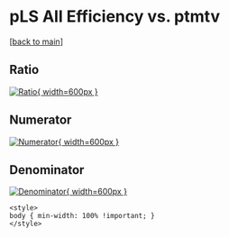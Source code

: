 # pLS All Efficiency vs. ptmtv

[[back to main](./)]



## Ratio

[![Ratio](../mtv/var/pLS_0_eff_ptmtv.png){ width=600px }](../mtv/var/pLS_0_eff_ptmtv.pdf)

## Numerator

[![Numerator](../mtv/num/pLS_0_eff_ptmtv_num.png){ width=600px }](../mtv/num/pLS_0_eff_ptmtv_num.pdf)

## Denominator

[![Denominator](../mtv/den/pLS_0_eff_ptmtv_den.png){ width=600px }](../mtv/den/pLS_0_eff_ptmtv_den.pdf)


``` {=html}
<style>
body { min-width: 100% !important; }
</style>
```
